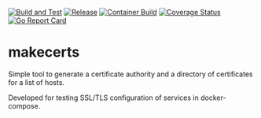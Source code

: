 [![Build and Test](https://github.com/wrouesnel/poller_exporter/actions/workflows/integration.yml/badge.svg)](https://github.com/wrouesnel/makecerts/actions/workflows/integration.yml)
[![Release](https://github.com/wrouesnel/poller_exporter/actions/workflows/release.yml/badge.svg)](https://github.com/wrouesnel/makecerts/actions/workflows/release.yml)
[![Container Build](https://github.com/wrouesnel/poller_exporter/actions/workflows/container.yml/badge.svg)](https://github.com/wrouesnel/makecerts/actions/workflows/container.yml)
[![Coverage Status](https://coveralls.io/repos/github/wrouesnel/poller_exporter/badge.svg?branch=main)](https://coveralls.io/github/wrouesnel/makecerts?branch=main)
[![Go Report Card](https://goreportcard.com/badge/github.com/wrouesnel/makecerts)](https://goreportcard.com/report/github.com/wrouesnel/makecerts)

# makecerts #

Simple tool to generate a certificate authority and a directory of certificates
for a list of hosts.

Developed for testing SSL/TLS configuration of services in docker-compose.
